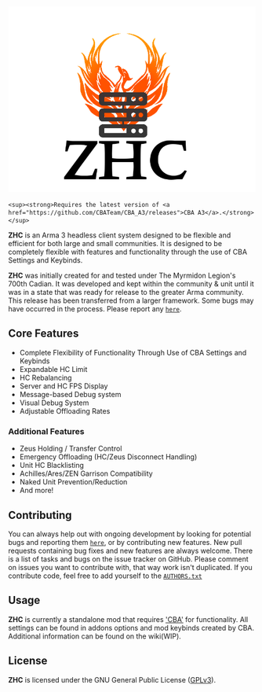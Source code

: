 <p align="center">
    <img src="https://github.com/TMZulu/ZHC/blob/conversion/ZHCLogo.png" width="600">
</p>
</p>

<p align="center">

    <sup><strong>Requires the latest version of <a href="https://github.com/CBATeam/CBA_A3/releases">CBA A3</a>.</strong></sup>
</p>

**ZHC** is an Arma 3 headless client system designed to be flexible and efficient for both large and small communities. It is designed to be completely flexible with features and functionality through the use of CBA Settings and Keybinds.

**ZHC** was initially created for and tested under The Myrmidon Legion's 700th Cadian. It was developed and kept within the community & unit until it was in a state that was ready for release to the greater Arma community. This release has been transferred from a larger framework. Some bugs may have occurred in the process. Please report any [`here`](https://github.com/TMZulu/ZHC/issues).

## Core Features

- Complete Flexibility of Functionality Through Use of CBA Settings and Keybinds
- Expandable HC Limit
- HC Rebalancing
- Server and HC FPS Display
- Message-based Debug system
- Visual Debug System
- Adjustable Offloading Rates

### Additional Features

- Zeus Holding / Transfer Control
- Emergency Offloading (HC/Zeus Disconnect Handling)
- Unit HC Blacklisting
- Achilles/Ares/ZEN Garrison Compatibility
- Naked Unit Prevention/Reduction
- And more!

## Contributing

You can always help out with ongoing development by looking for potential bugs and reporting them [`here`](https://github.com/TMZulu/ZHC/issues), or by contributing new features. New pull requests containing bug fixes and new features are always welcome. There is a list of tasks and bugs on the issue tracker on GitHub. Please comment on issues you want to contribute with, that way work isn't duplicated. If you contribute code, feel free to add yourself to the [`AUTHORS.txt`](https://github.com/TMZulu/ZHC/blob/master/AUTHORS.txt)

## Usage

**ZHC** is currently a standalone mod that requires ['CBA'](https://github.com/CBATeam/CBA_A3/releases) for functionality. All settings can be found in addons options and mod keybinds created by CBA. Additional information can be found on the wiki(WIP).

## License

**ZHC** is licensed under the GNU General Public License ([GPLv3](https://github.com/TMZulu/ZHC/blob/master/LICENSE)).
